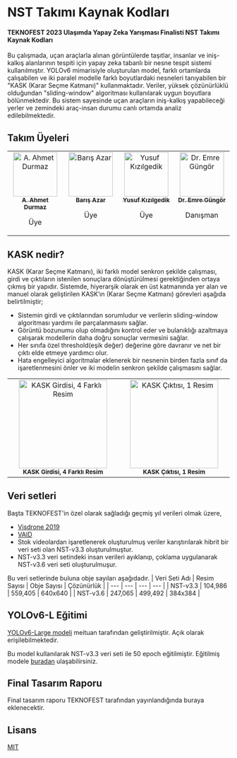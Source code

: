 
# NST Takımı Kaynak Kodları
#### TEKNOFEST 2023 Ulaşımda Yapay Zeka Yarışması Finalisti  NST Takımı Kaynak Kodları
Bu çalışmada, uçan araçlarla alınan görüntülerde taşıtlar, insanlar ve iniş-kalkış alanlarının tespiti için yapay zeka tabanlı bir nesne tespit sistemi kullanılmıştır. YOLOv6 mimarisiyle oluşturulan model, farklı ortamlarda çalışabilen ve iki paralel modelle farklı boyutlardaki nesneleri tanıyabilen bir "KASK (Karar Seçme Katmanı)" kullanmaktadır. Veriler, yüksek çözünürlüklü olduğundan "sliding-window" algoritması kullanılarak uygun boyutlara bölünmektedir. Bu sistem sayesinde uçan araçların iniş-kalkış yapabileceği yerler ve zemindeki araç-insan durumu canlı ortamda analiz edilebilmektedir.

## Takım Üyeleri
<table>
    <tbody>
        <tr>
            <td align="center" valign="top" width="11.11%"><a href="https://github.com/AAhmetDurmaz"><img src="https://github.com/AAhmetDurmaz.png" width="100px;" alt="A. Ahmet Durmaz"/><br /><sub><b>A. Ahmet Durmaz</b></sub></a><br /><p>Üye</p></td>
            <td align="center" valign="top" width="11.11%"><a href="https://github.com/barisazar"><img src="https://github.com/barisazar.png" width="100px;" alt="Barış Azar"/><br /><sub><b>Barış Azar</b></sub></a><br /><p>Üye</p></td>
            <td align="center" valign="top" width="11.11%"><a href="https://github.com/YusufKizilgedik"><img src="https://github.com/YusufKizilgedik.png" width="100px;" alt="Yusuf Kızılgedik"/><br /><sub><b>Yusuf Kızılgedik</b></sub></a><br /><p>Üye</p></td>
            <td align="center" valign="top" width="11.11%"><a href="https://github.com/mregungor"><img src="https://github.com/mregungor.png" width="100px;" alt="Dr. Emre Güngör"/><br /><sub><b>Dr. Emre Güngör</b></sub></a><br /><p>Danışman</p></td>
        </tr>
    </tbody>
</table>


## KASK nedir?
KASK (Karar Seçme Katmanı), iki farklı model senkron şekilde çalışması, girdi ve çıktıların istenilen sonuçlara dönüştürülmesi gerektiğinden ortaya çıkmış bir yapıdır. Sistemde, hiyerarşik olarak en üst katmanında yer alan ve manuel olarak geliştirilen KASK’ın (Karar Seçme Katmanı) görevleri aşağıda belirtilmiştir;
* Sistemin girdi ve çıktılarından sorumludur ve verilerin sliding-window algoritması yardımı ile parçalanmasını sağlar.
* Görüntü bozunumu olup olmadığını kontrol eder ve bulanıklığı azaltmaya çalışarak modellerin daha doğru sonuçlar vermesini sağlar.
* Her sınıfa özel threshold(eşik değer) değerine göre davranır ve net bir çıktı elde etmeye yardımcı olur.
* Hata engelleyici algoritmalar eklenerek bir nesnenin birden fazla sınıf da işaretlenmesini önler ve iki modelin senkron şekilde çalışmasını sağlar.

<table>
    <tbody>
        <tr>
            <td align="center" valign="top" width="25%"><img src="https://raw.githubusercontent.com/AAhmetDurmaz/NST-UYZ/master/src/1.jpg" width="200px" alt="KASK Girdisi, 4 Farklı Resim"/><br /><sub><b>KASK Girdisi, 4 Farklı Resim</b></sub></td>
            <td align="center" valign="top" width="25%"><img src="https://raw.githubusercontent.com/AAhmetDurmaz/NST-UYZ/master/src/2.jpg" width="200px" alt="KASK Çıktısı, 1 Resim"/><br /><sub><b>KASK Çıktısı, 1 Resim</b></sub></td>
        </tr>
    </tbody>
</table>

## Veri setleri
Başta TEKNOFEST'in özel olarak sağladığı geçmiş yıl verileri olmak üzere,
* [Visdrone 2019](https://github.com/VisDrone/VisDrone-Dataset)
* [VAID](https://github.com/KaiChun-RVL/VAID_dataset)
* Stok videolardan işaretlenerek oluşturulmuş veriler
karıştırılarak hibrit bir veri seti olan NST-v3.3 oluşturulmuştur.
* NST-v3.3 veri setindeki insan verileri ayıklanıp, çoklama uygulanarak NST-v3.6 veri seti oluşturulmuşur.

Bu veri setlerinde buluna obje sayıları aşağıdadır.
| Veri Seti Adı | Resim Sayısı | Obje Sayısı | Çözünürlük |
| --- | --- | --- | --- |
| NST-v3.3 | 104,986 | 559,405 | 640x640 |
| NST-v3.6 | 247,065 | 499,492 | 384x384 |

## YOLOv6-L Eğitimi
[YOLOv6-Large modeli](https://github.com/meituan/YOLOv6/releases/tag/0.4.0) meituan tarafından geliştirilmiştir. Açık olarak erişilebilmektedir.

Bu model kullanılarak NST-v3.3 veri seti ile 50 epoch eğitilmiştir. Eğitilmiş modele [buradan](https://drive.google.com/drive/folders/13V1o9SvbDddMvR-G1yIcLyu4Yhx4rJNs?usp=sharing) ulaşabilirsiniz.

## Final Tasarım Raporu
Final tasarım raporu TEKNOFEST tarafından yayınlandığında buraya eklenecektir.

## Lisans

[MIT](https://choosealicense.com/licenses/mit/)
